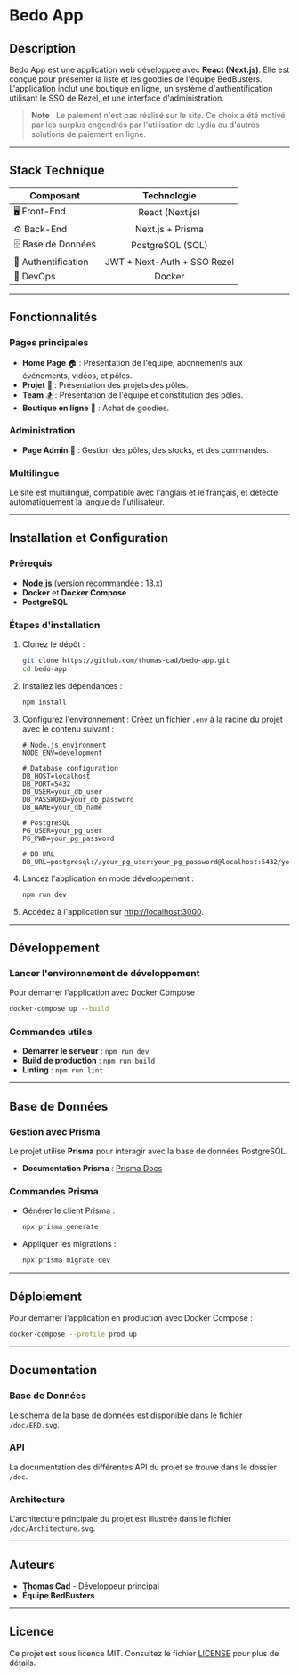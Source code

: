 # Bedo App

## Description

Bedo App est une application web développée avec **React (Next.js)**. Elle est conçue pour présenter la liste et les goodies de l'équipe BedBusters. L'application inclut une boutique en ligne, un système d'authentification utilisant le SSO de Rezel, et une interface d'administration.

> **Note** : Le paiement n'est pas réalisé sur le site. Ce choix a été motivé par les surplus engendrés par l'utilisation de Lydia ou d'autres solutions de paiement en ligne.

---

## Stack Technique

| Composant           |            Technologie             |
|---------------------|:----------------------------------:|
| 🖥 Front-End        |          React (Next.js)           |
| ⚙️ Back-End         |       Next.js + Prisma             |
| 🗄 Base de Données  |        PostgreSQL (SQL)            |
| 🔐 Authentification | JWT + Next-Auth + SSO Rezel        |
| 🚀 DevOps           |             Docker                 |

---

## Fonctionnalités

### Pages principales
- **Home Page** 🏠 : Présentation de l'équipe, abonnements aux événements, vidéos, et pôles.
- **Projet** 🚀 : Présentation des projets des pôles.
- **Team** 🏂 : Présentation de l'équipe et constitution des pôles.
- **Boutique en ligne** 🛒 : Achat de goodies.

### Administration
- **Page Admin** 🔧 : Gestion des pôles, des stocks, et des commandes.

### Multilingue
Le site est multilingue, compatible avec l'anglais et le français, et détecte automatiquement la langue de l'utilisateur.

---

## Installation et Configuration

### Prérequis
- **Node.js** (version recommandée : 18.x)
- **Docker** et **Docker Compose**
- **PostgreSQL**

### Étapes d'installation

1. Clonez le dépôt :
   ```bash
   git clone https://github.com/thomas-cad/bedo-app.git
   cd bedo-app
   ```

2. Installez les dépendances :
   ```bash
   npm install
   ```

3. Configurez l'environnement :
   Créez un fichier `.env` à la racine du projet avec le contenu suivant :
   ```env
   # Node.js environment
   NODE_ENV=development

   # Database configuration
   DB_HOST=localhost
   DB_PORT=5432
   DB_USER=your_db_user
   DB_PASSWORD=your_db_password
   DB_NAME=your_db_name

   # PostgreSQL
   PG_USER=your_pg_user
   PG_PWD=your_pg_password

   # DB URL
   DB_URL=postgresql://your_pg_user:your_pg_password@localhost:5432/your_db_name
   ```

4. Lancez l'application en mode développement :
   ```bash
   npm run dev
   ```

5. Accédez à l'application sur [http://localhost:3000](http://localhost:3000).

---

## Développement

### Lancer l'environnement de développement
Pour démarrer l'application avec Docker Compose :
```bash
docker-compose up --build
```

### Commandes utiles
- **Démarrer le serveur** : `npm run dev`
- **Build de production** : `npm run build`
- **Linting** : `npm run lint`

---

## Base de Données

### Gestion avec Prisma
Le projet utilise **Prisma** pour interagir avec la base de données PostgreSQL.

- **Documentation Prisma** : [Prisma Docs](https://www.prisma.io/docs)

### Commandes Prisma
- Générer le client Prisma :
  ```bash
  npx prisma generate
  ```
- Appliquer les migrations :
  ```bash
  npx prisma migrate dev
  ```

---

## Déploiement

Pour démarrer l'application en production avec Docker Compose :
```bash
docker-compose --profile prod up
```

---

## Documentation

### Base de Données
Le schéma de la base de données est disponible dans le fichier `/doc/ERD.svg`.

### API
La documentation des différentes API du projet se trouve dans le dossier `/doc`.

### Architecture
L'architecture principale du projet est illustrée dans le fichier `/doc/Architecture.svg`.

---

## Auteurs

- **Thomas Cad** - Développeur principal
- **Équipe BedBusters**

---

## Licence

Ce projet est sous licence MIT. Consultez le fichier [LICENSE](LICENSE) pour plus de détails.